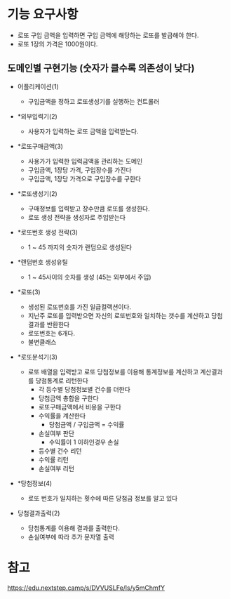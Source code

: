 # 기능 요구사항

- 로또 구입 금액을 입력하면 구입 금액에 해당하는 로또를 발급해야 한다.
- 로또 1장의 가격은 1000원이다.

## 도메인별 구현기능 (숫자가 클수록 의존성이 낮다)

- 어플리케이션(1)
    - 구입금액을 정하고 로또생성기를 실행하는 컨트롤러
- *외부입력기(2)
    - 사용자가 입력하는 로또 금액을 입력받는다.
- *로또구매금액(3)
    - 사용가가 입력한 입력금액을 관리하는 도메인
    - 구입금액, 1장당 가격, 구입장수를 가진다
    - 구입금액, 1장당 가격으로 구입장수를 구한다
- *로또생성기(2)
    - 구매정보를 입력받고 장수만큼 로또를 생성한다.
    - 로또 생성 전략을 생성자로 주입받는다
- *로또번호 생성 전략(3)
    - 1 ~ 45 까지의 숫자가 랜덤으로 생성된다
- *랜덤번호 생성유틸
    - 1 ~ 45사이의 숫자를 생성 (45는 외부에서 주입)
- *로또(3)
    - 생성된 로또번호를 가진 일급컬랙션이다.
    - 지난주 로또를 입력받으면 자신의 로또번호와 일치하는 갯수를 계산하고 당첨결과를 반환한다
    - 로또번호는 6개다.
    - 불변클래스
- *로또분석기(3)
    - 로또 배열을 입력받고 로또 당첨정보를 이용해 통계정보를 계산하고 계산결과를 당첨통계로 리턴한다
        - 각 등수별 당첨정보별 건수를 더한다
        - 당첨금액 총합을 구한다
        - 로또구매금액에서 비용을 구한다
        - 수익률을 계산한다
            - 당첨금액 / 구입금액 = 수익률
        - 손실여부 판단
            - 수익률이 1 이하인경우 손실
        - 등수별 건수 리턴
        - 수익률 리턴
        - 손실여부 리턴


- *당첨정보(4)
    - 로또 번호가 일치하는 횟수에 따른 당첨금 정보를 알고 있다
- 당첨결과출력(2)
    - 당첨통계를 이용해 결과를 출력한다.
    - 손실여부에 따라 추가 문자열 출력

# 참고

https://edu.nextstep.camp/s/DVVUSLFe/ls/y5mChmfY